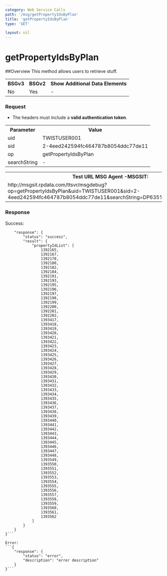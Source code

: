 ```yaml
---
category: Web Service Calls
path: '/msg/getPropertyIdsByPlan'
title: 'getPropertyIdsByPlan'
type: 'GET'

layout: nil
---
```


# getPropertyIdsByPlan

##Overview
This method allows users to retrieve stuff.

<table>
	<tbody>
	<tr>
		<th>BSGv3</th>
		<th>BSGv2</th>
		<th>Show Additional Data Elements</th>
	</tr>
	<tr>
		<td>No</td>
		<td>Yes</td>
		<td>-</td>
	</tr>

</tbody>
</table>

### Request

* The headers must include a **valid authentication token**.

<table>
	<tbody>
	<tr>
		<th>Parameter</th>
		<th>Value</th>
	</tr>
	<tr>
		<td>uid</td>
		<td>TWISTUSER001</td>
	</tr>
	<tr>
		<td>sid</td>
		<td>2-4eed242594fc464787b8054ddc77de11</td>
	</tr>
	<tr>
		<td>op</td>
		<td>getPropertyIdsByPlan</td>
	</tr>
	<tr>
		<td>searchString</td>
		<td>-</td>
	</tr>
</tbody>
</table>

<div id="msgtesturl">
<table>
	<tbody>
	<tr>
		<th>Test URL MSG Agent -MSGSIT:</th>
	</tr>
	<tr>
		<td>http://msgsit.rpdata.com/ttsvr/msgdebug?op=getPropertyIdsByPlan&uid=TWISTUSER001&sid=2-4eed242594fc464787b8054ddc77de11&searchString=DP635%20BERALA%20NSW
		</td>
	</tr>
</tbody>
</table>
</div>

### Response

Success:
```{
    "response": {
        "status": "success",
        "result": {
            "propertyIdList": [
                1392165,
                1392167,
                1392178,
                1392180,
                1392182,
                1392184,
                1392191,
                1392193,
                1392195,
                1392196,
                1392197,
                1392198,
                1392199,
                1392200,
                1392201,
                1392202,
                1393417,
                1393418,
                1393419,
                1393420,
                1393421,
                1393422,
                1393423,
                1393424,
                1393425,
                1393426,
                1393427,
                1393428,
                1393429,
                1393430,
                1393431,
                1393432,
                1393433,
                1393434,
                1393435,
                1393436,
                1393437,
                1393438,
                1393439,
                1393440,
                1393441,
                1393442,
                1393443,
                1393444,
                1393445,
                1393446,
                1393447,
                1393448,
                1393549,
                1393550,
                1393551,
                1393552,
                1393553,
                1393554,
                1393555,
                1393556,
                1393557,
                1393558,
                1393559,
                1393560,
                1393561,
                1393562
            ]
        }
    }
}```

Error:
```{
    "response": {
        "status": "error",
        "description": "error description"
    }
}```